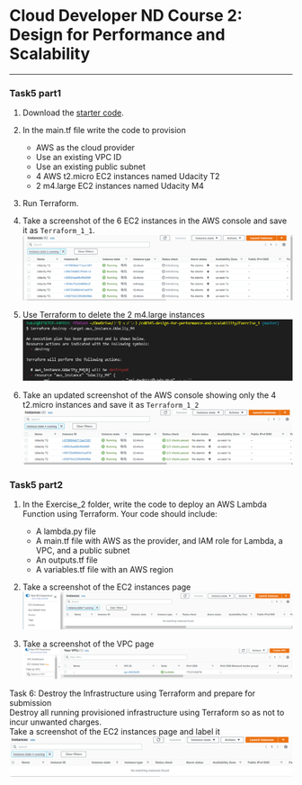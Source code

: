 # Cloud Developer ND Course 2: Design for Performance and Scalability

---



### Task5 part1

1. Download the [starter code](https://github.com/udacity/cand-c2-project).
2. In the main.tf file write the code to provision
   * AWS as the cloud provider
   * Use an existing VPC ID
   * Use an existing public subnet
   * 4 AWS t2.micro EC2 instances named Udacity T2
   * 2 m4.large EC2 instances named Udacity M4
3. Run Terraform. 
4. Take a screenshot of the 6 EC2 instances in the AWS console and save it as `Terraform_1_1`. 
   ![](./diag/Terraform_1_1.png)




5. Use Terraform to  delete the 2 m4.large instances 
   ![](./diag/2022-01-02-22-25-16.png)
6. Take an updated screenshot of the AWS console showing only the 4 t2.micro instances and save it as `Terraform_1_2`
   ![](./diag/Terraform_1_2.png)

### Task5 part2

1. In the  Exercise_2 folder, write the code to deploy an AWS Lambda Function using Terraform. Your code should include:

   * A lambda.py file
   * A main.tf file with AWS as the provider, and IAM role for Lambda, a VPC, and a public subnet
   * An outputs.tf file
   * A variables.tf file with an AWS region
  
2. Take a screenshot of the EC2 instances page
   ![](./diag/Terraform_2_1.png)
3. Take a screenshot of the VPC page 
   ![](./diag/Terraform_2_2.png)



Task 6: Destroy the Infrastructure using Terraform and prepare for submission    
Destroy all running provisioned infrastructure using Terraform so as not to incur unwanted charges.      
Take a screenshot of the EC2 instances page and label it    
   ![](./diag/Terraform_destroyed.png)

